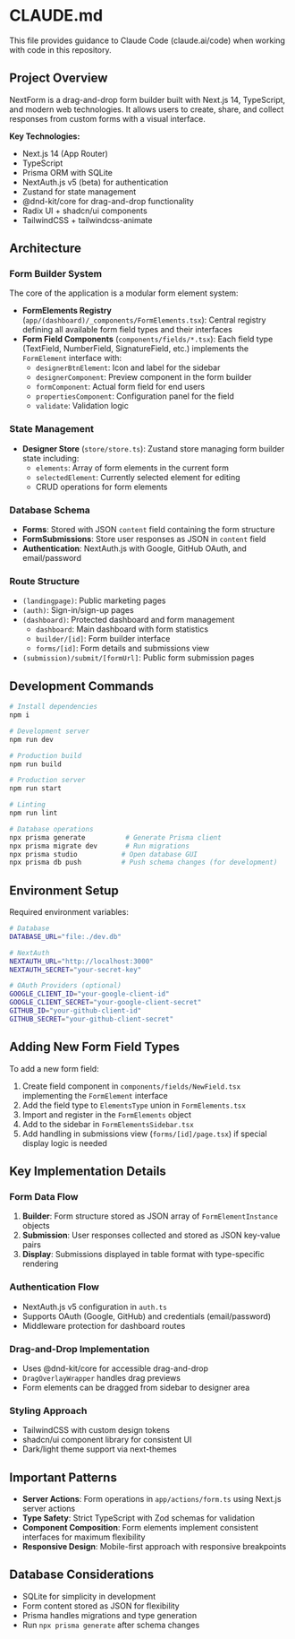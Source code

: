 # CLAUDE.md

This file provides guidance to Claude Code (claude.ai/code) when working with code in this repository.

## Project Overview

NextForm is a drag-and-drop form builder built with Next.js 14, TypeScript, and modern web technologies. It allows users to create, share, and collect responses from custom forms with a visual interface.

**Key Technologies:**
- Next.js 14 (App Router)
- TypeScript
- Prisma ORM with SQLite
- NextAuth.js v5 (beta) for authentication
- Zustand for state management
- @dnd-kit/core for drag-and-drop functionality
- Radix UI + shadcn/ui components
- TailwindCSS + tailwindcss-animate

## Architecture

### Form Builder System
The core of the application is a modular form element system:

- **FormElements Registry** (`app/(dashboard)/_components/FormElements.tsx`): Central registry defining all available form field types and their interfaces
- **Form Field Components** (`components/fields/*.tsx`): Each field type (TextField, NumberField, SignatureField, etc.) implements the `FormElement` interface with:
  - `designerBtnElement`: Icon and label for the sidebar
  - `designerComponent`: Preview component in the form builder
  - `formComponent`: Actual form field for end users
  - `propertiesComponent`: Configuration panel for the field
  - `validate`: Validation logic

### State Management
- **Designer Store** (`store/store.ts`): Zustand store managing form builder state including:
  - `elements`: Array of form elements in the current form
  - `selectedElement`: Currently selected element for editing
  - CRUD operations for form elements

### Database Schema
- **Forms**: Stored with JSON `content` field containing the form structure
- **FormSubmissions**: Store user responses as JSON in `content` field
- **Authentication**: NextAuth.js with Google, GitHub OAuth, and email/password

### Route Structure
- `(landingpage)`: Public marketing pages
- `(auth)`: Sign-in/sign-up pages
- `(dashboard)`: Protected dashboard and form management
  - `dashboard`: Main dashboard with form statistics
  - `builder/[id]`: Form builder interface
  - `forms/[id]`: Form details and submissions view
- `(submission)/submit/[formUrl]`: Public form submission pages

## Development Commands

```bash
# Install dependencies
npm i

# Development server
npm run dev

# Production build
npm run build

# Production server
npm run start

# Linting
npm run lint

# Database operations
npx prisma generate          # Generate Prisma client
npx prisma migrate dev       # Run migrations
npx prisma studio           # Open database GUI
npx prisma db push          # Push schema changes (for development)
```

## Environment Setup

Required environment variables:
```bash
# Database
DATABASE_URL="file:./dev.db"

# NextAuth
NEXTAUTH_URL="http://localhost:3000"
NEXTAUTH_SECRET="your-secret-key"

# OAuth Providers (optional)
GOOGLE_CLIENT_ID="your-google-client-id"
GOOGLE_CLIENT_SECRET="your-google-client-secret"
GITHUB_ID="your-github-client-id"
GITHUB_SECRET="your-github-client-secret"
```

## Adding New Form Field Types

To add a new form field:

1. Create field component in `components/fields/NewField.tsx` implementing the `FormElement` interface
2. Add the field type to `ElementsType` union in `FormElements.tsx`
3. Import and register in the `FormElements` object
4. Add to the sidebar in `FormElementsSidebar.tsx`
5. Add handling in submissions view (`forms/[id]/page.tsx`) if special display logic is needed

## Key Implementation Details

### Form Data Flow
1. **Builder**: Form structure stored as JSON array of `FormElementInstance` objects
2. **Submission**: User responses collected and stored as JSON key-value pairs
3. **Display**: Submissions displayed in table format with type-specific rendering

### Authentication Flow
- NextAuth.js v5 configuration in `auth.ts`
- Supports OAuth (Google, GitHub) and credentials (email/password)
- Middleware protection for dashboard routes

### Drag-and-Drop Implementation
- Uses @dnd-kit/core for accessible drag-and-drop
- `DragOverlayWrapper` handles drag previews
- Form elements can be dragged from sidebar to designer area

### Styling Approach
- TailwindCSS with custom design tokens
- shadcn/ui component library for consistent UI
- Dark/light theme support via next-themes

## Important Patterns

- **Server Actions**: Form operations in `app/actions/form.ts` using Next.js server actions
- **Type Safety**: Strict TypeScript with Zod schemas for validation
- **Component Composition**: Form elements implement consistent interfaces for maximum flexibility
- **Responsive Design**: Mobile-first approach with responsive breakpoints

## Database Considerations

- SQLite for simplicity in development
- Form content stored as JSON for flexibility
- Prisma handles migrations and type generation
- Run `npx prisma generate` after schema changes